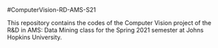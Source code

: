 #ComputerVision-RD-AMS-S21

This repository contains the codes of the Computer Vision project of the R&D in AMS: Data Mining class for the Spring 2021 semester at Johns Hopkins University. 
